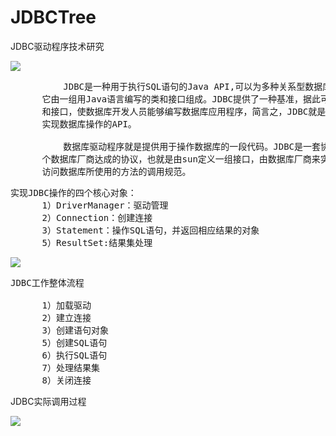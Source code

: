 # JDBCTree
JDBC驱动程序技术研究


![](https://i.imgur.com/fF1MCR0.png)

<pre>
          JDBC是一种用于执行SQL语句的Java API,可以为多种关系型数据库提供统一访问接口，
      它由一组用Java语言编写的类和接口组成。JDBC提供了一种基准，据此可以构建更高级的工具
      和接口，使数据库开发人员能够编写数据库应用程序，简言之，JDBC就是Java用于执行SQL语句
      实现数据库操作的API。

          数据库驱动程序就是提供用于操作数据库的一段代码。JDBC是一套协议，是Java开发人员
      个数据库厂商达成的协议，也就是由sun定义一组接口，由数据库厂商来实现，并规定开发人员
      访问数据库所使用的方法的调用规范。
</pre>

<pre>
实现JDBC操作的四个核心对象：
      1）DriverManager：驱动管理
      2）Connection：创建连接
      3）Statement：操作SQL语句，并返回相应结果的对象
      5）ResultSet:结果集处理
</pre>

![](https://i.imgur.com/FmiWtBV.png)

<pre>
JDBC工作整体流程

      1）加载驱动
      2）建立连接
      3）创建语句对象
      5）创建SQL语句
      6）执行SQL语句
      7）处理结果集
      8）关闭连接
</pre>

JDBC实际调用过程

![](https://i.imgur.com/5nXh9qo.png)
